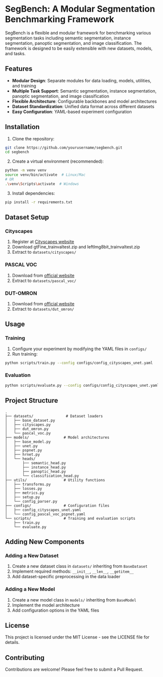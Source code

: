 # SegBench: A Modular Segmentation Benchmarking Framework

SegBench is a flexible and modular framework for benchmarking various segmentation tasks including semantic segmentation, instance segmentation, panoptic segmentation, and image classification. The framework is designed to be easily extensible with new datasets, models, and tasks.

## Features

- **Modular Design**: Separate modules for data loading, models, utilities, and training
- **Multiple Task Support**: Semantic segmentation, instance segmentation, panoptic segmentation, and image classification
- **Flexible Architecture**: Configurable backbones and model architectures
- **Dataset Standardization**: Unified data format across different datasets
- **Easy Configuration**: YAML-based experiment configuration

## Installation

1. Clone the repository:
```bash
git clone https://github.com/yourusername/segbench.git
cd segbench
```

2. Create a virtual environment (recommended):
```bash
python -m venv venv
source venv/bin/activate  # Linux/Mac
# OR
.\venv\Scripts\activate  # Windows
```

3. Install dependencies:
```bash
pip install -r requirements.txt
```

## Dataset Setup

### Cityscapes
1. Register at [Cityscapes website](https://www.cityscapes-dataset.com/)
2. Download gtFine_trainvaltest.zip and leftImg8bit_trainvaltest.zip
3. Extract to `datasets/cityscapes/`

### PASCAL VOC
1. Download from [official website](http://host.robots.ox.ac.uk/pascal/VOC/)
2. Extract to `datasets/pascal_voc/`

### DUT-OMRON
1. Download from [official website](http://saliencydetection.net/dut-omron/)
2. Extract to `datasets/dut_omron/`

## Usage

### Training

1. Configure your experiment by modifying the YAML files in `configs/`
2. Run training:
```bash
python scripts/train.py --config configs/config_cityscapes_unet.yaml
```

### Evaluation

```bash
python scripts/evaluate.py --config configs/config_cityscapes_unet.yaml --checkpoint path/to/checkpoint.pth
```

## Project Structure

```
.
├── datasets/               # Dataset loaders
│   ├── base_dataset.py
│   ├── cityscapes.py
│   ├── dut_omron.py
│   └── pascal_voc.py
├── models/                # Model architectures
│   ├── base_model.py
│   ├── unet.py
│   ├── pspnet.py
│   ├── hrnet.py
│   └── heads/
│       ├── semantic_head.py
│       ├── instance_head.py
│       ├── panoptic_head.py
│       └── classification_head.py
├── utils/                 # Utility functions
│   ├── transforms.py
│   ├── losses.py
│   ├── metrics.py
│   ├── setup.py
│   └── config_parser.py
├── configs/               # Configuration files
│   ├── config_cityscapes_unet.yaml
│   └── config_pascal_voc_pspnet.yaml
└── scripts/               # Training and evaluation scripts
    ├── train.py
    └── evaluate.py
```

## Adding New Components

### Adding a New Dataset
1. Create a new dataset class in `datasets/` inheriting from `BaseDataset`
2. Implement required methods: `__init__`, `__len__`, `__getitem__`
3. Add dataset-specific preprocessing in the data loader

### Adding a New Model
1. Create a new model class in `models/` inheriting from `BaseModel`
2. Implement the model architecture
3. Add configuration options in the YAML files

## License

This project is licensed under the MIT License - see the LICENSE file for details.

## Contributing

Contributions are welcome! Please feel free to submit a Pull Request.
